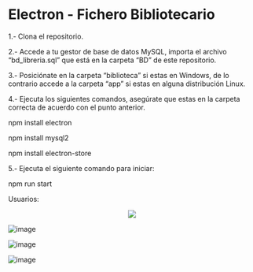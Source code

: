 # Electron - Fichero Bibliotecario

1.- Clona el repositorio.

2.- Accede a tu gestor de base de datos MySQL, importa el archivo “bd_libreria.sql” que está en la carpeta “BD” de este repositorio.

3.- Posiciónate en la carpeta “biblioteca” si estas en Windows, de lo contrario accede a la carpeta “app” si estas en alguna distribución Linux.

4.- Ejecuta los siguientes comandos, asegúrate que estas en la carpeta correcta de acuerdo con el punto anterior.


npm install electron

npm install mysql2

npm install electron-store

5.- Ejecuta el siguiente comando para iniciar:

npm run start

Usuarios:

<p align="center">
  <img src="https://user-images.githubusercontent.com/43613125/181368270-ab547545-33e7-48ec-b1d8-21a6dc4a32f4.png">
</p>

![image](https://user-images.githubusercontent.com/43613125/181367847-6e3934bf-e2ec-4cfc-9cdc-932b5cfaa855.png)

![image](https://user-images.githubusercontent.com/43613125/181367910-ce471935-1067-4b53-b3df-47b1fd894b6d.png)

![image](https://user-images.githubusercontent.com/43613125/181367794-ecdc6d22-23c0-4a6c-9b67-45ad75ea733a.png)

